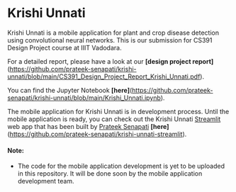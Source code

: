 # Krishi Unnati
Krishi Unnati is a mobile application for plant and crop disease detection using convolutional neural networks. This is our submission for CS391 Design Project course at IIIT Vadodara.

For a detailed report, please have a look at our **[design project report]**(https://github.com/prateek-senapati/krishi-unnati/blob/main/CS391_Design_Project_Report_Krishi_Unnati.pdf).

You can find the Jupyter Notebook **[here]**(https://github.com/prateek-senapati/krishi-unnati/blob/main/Krishi_Unnati.ipynb).

The mobile application for Krishi Unnati is in development process. Until the mobile application is ready, you can check out the Krishi Unnati [Streamlit](https://www.streamlit.io/) web app that has been built by [Prateek Senapati](https://github.com/prateek-senapati) **[here]**(https://github.com/prateek-senapati/krishi-unnati-streamlit).

#### Note:

* The code for the mobile application development is yet to be uploaded in this repository. It will be done soon by the mobile application development team.
